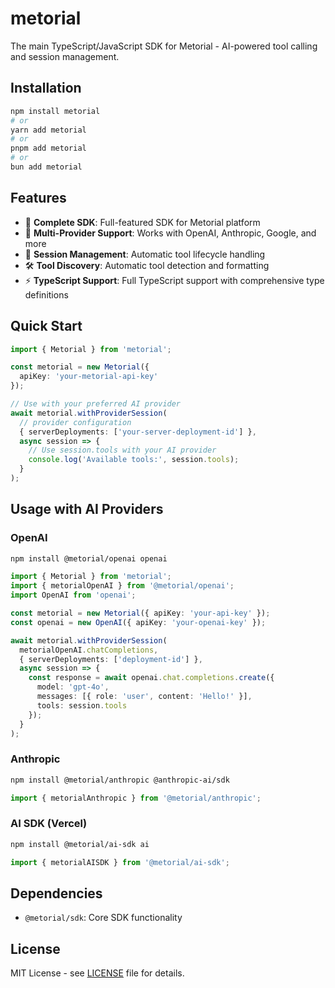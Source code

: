 # metorial

The main TypeScript/JavaScript SDK for Metorial - AI-powered tool calling and session management.

## Installation

```bash
npm install metorial
# or
yarn add metorial
# or
pnpm add metorial
# or
bun add metorial
```

## Features

- 🔧 **Complete SDK**: Full-featured SDK for Metorial platform
- 🤖 **Multi-Provider Support**: Works with OpenAI, Anthropic, Google, and more
- 📡 **Session Management**: Automatic tool lifecycle handling
- 🛠️ **Tool Discovery**: Automatic tool detection and formatting
- ⚡ **TypeScript Support**: Full TypeScript support with comprehensive type definitions

## Quick Start

```typescript
import { Metorial } from 'metorial';

const metorial = new Metorial({
  apiKey: 'your-metorial-api-key'
});

// Use with your preferred AI provider
await metorial.withProviderSession(
  // provider configuration
  { serverDeployments: ['your-server-deployment-id'] },
  async session => {
    // Use session.tools with your AI provider
    console.log('Available tools:', session.tools);
  }
);
```

## Usage with AI Providers

### OpenAI
```bash
npm install @metorial/openai openai
```

```typescript
import { Metorial } from 'metorial';
import { metorialOpenAI } from '@metorial/openai';
import OpenAI from 'openai';

const metorial = new Metorial({ apiKey: 'your-api-key' });
const openai = new OpenAI({ apiKey: 'your-openai-key' });

await metorial.withProviderSession(
  metorialOpenAI.chatCompletions,
  { serverDeployments: ['deployment-id'] },
  async session => {
    const response = await openai.chat.completions.create({
      model: 'gpt-4o',
      messages: [{ role: 'user', content: 'Hello!' }],
      tools: session.tools
    });
  }
);
```

### Anthropic
```bash
npm install @metorial/anthropic @anthropic-ai/sdk
```

```typescript
import { metorialAnthropic } from '@metorial/anthropic';
```

### AI SDK (Vercel)
```bash
npm install @metorial/ai-sdk ai
```

```typescript
import { metorialAISDK } from '@metorial/ai-sdk';
```

## Dependencies

- `@metorial/sdk`: Core SDK functionality

## License

MIT License - see [LICENSE](../../LICENSE) file for details.
